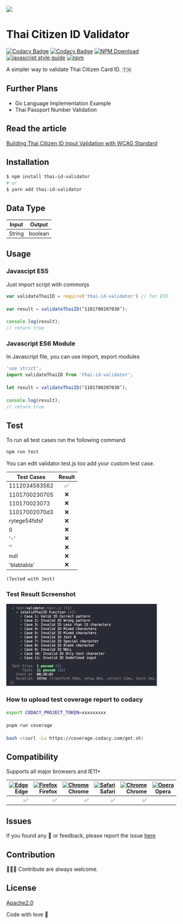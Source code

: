 ![](https://socialify.git.ci/jukbot/thai-citizen-id-validator/image?description=1&language=1&pattern=Signal&theme=Light)

# Thai Citizen ID Validator

[![Codacy Badge](https://app.codacy.com/project/badge/Grade/d49ee28fb17b476baeb9387e6888b751)](https://app.codacy.com/gh/jukbot/thai-citizen-id-validator/dashboard?utm_source=gh&utm_medium=referral&utm_content=&utm_campaign=Badge_grade)
[![Codacy Badge](https://app.codacy.com/project/badge/Coverage/d49ee28fb17b476baeb9387e6888b751)](https://app.codacy.com/gh/jukbot/thai-citizen-id-validator/dashboard?utm_source=gh&utm_medium=referral&utm_content=&utm_campaign=Badge_coverage)
[![NPM Download](https://img.shields.io/npm/dt/thai-id-validator.svg)](https://www.npmjs.com/package/thai-id-validator)
[![javascript style guide](https://img.shields.io/badge/code_style-standard-brightgreen.svg)](https://standardjs.com)
[![npm](https://img.shields.io/npm/v/thai-id-validator.svg)](https://www.npmjs.com/package/thai-id-validator)

A simpler way to validate Thai Citizen Card ID. 🇹🇭

## Further Plans

- Go Language Implementation Example
- Thai Passport Number Validation

## Read the article

[Building Thai Citizen ID Input Validation with WCAG Standard](https://medium.com/@juk/%E0%B8%A5%E0%B8%AD%E0%B8%87%E0%B8%AA%E0%B8%A3%E0%B9%89%E0%B8%B2%E0%B8%87%E0%B8%9F%E0%B8%AD%E0%B8%A3%E0%B9%8C%E0%B8%A1%E0%B8%95%E0%B8%A3%E0%B8%A7%E0%B8%88%E0%B8%AA%E0%B8%AD%E0%B8%9A%E0%B9%80%E0%B8%A5%E0%B8%82%E0%B8%9A%E0%B8%B1%E0%B8%95%E0%B8%A3-%E0%B8%9B%E0%B8%8A%E0%B8%8A-%E0%B8%9E%E0%B8%A3%E0%B9%89%E0%B8%AD%E0%B8%A1%E0%B8%A1%E0%B8%B2%E0%B8%95%E0%B8%A3%E0%B8%90%E0%B8%B2%E0%B8%99-wcag-13b2c8c9d015)

## Installation

```bash
$ npm install thai-id-validator
# or
$ yarn add thai-id-validator
```

## Data Type

| Input  | Output  |
| ------ | :-----: |
| String | boolean |

## Usage

### Javascipt ES5

Just import script with commonjs

```javascript
var validateThaiID = require('thai-id-validator') // for ES5

var result = validateThaiID(‘1101700207030’);

console.log(result);
// return true
```

### Javascript ES6 Module

In Javascript file, you can use import, export modules

```javascript
'use strict';
import validateThaiID from 'thai-id-validator';

let result = validateThaiID(‘1101700207030’);

console.log(result);
// return true
```

## Test

To run all test cases run the following command

```bash
npm run test
```

You can edit validator.test.js too add your custom test case.

| Test Cases    | Result |
| ------------- | :----: |
| 1112034563562 |   ✅   |
| 1101700230705 |   ❌   |
| 110170023073  |   ❌   |
| 11017002070d3 |   ❌   |
| rytege54fsfsf |   ❌   |
| 0             |   ❌   |
| '-'           |   ❌   |
| ''            |   ❌   |
| null          |   ❌   |
| 'blablabla'   |   ❌   |

`(Tested with Jest)`

### Test Result Screenshot

 <img src="test-result.png" width="400"/>

### How to upload test coverage report to codacy

```zsh
export CODACY_PROJECT_TOKEN=xxxxxxxxx

pnpm run coverage

bash <(curl -Ls https://coverage.codacy.com/get.sh)
```

## Compatibility

Supports all major browsers and IE11+

| [<img src="https://raw.githubusercontent.com/alrra/browser-logos/main/src/edge/edge.png" alt="Edge" width="64px" height="64px"/>](http://caniuse.com/#feat=fetch)</br>Edge | [<img src="https://raw.githubusercontent.com/alrra/browser-logos/main/src/firefox/firefox.png" alt="Firefox" width="64px" height="64px" />](http://caniuse.com/#feat=fetch)</br>Firefox | [<img src="https://raw.githubusercontent.com/alrra/browser-logos/main/src/chrome/chrome.png" alt="Chrome" width="64px" height="64px" />](http://caniuse.com/#feat=fetch)</br>Chrome | [<img src="https://raw.githubusercontent.com/alrra/browser-logos/main/src/safari/safari.png" alt="Safari" width="64px" height="64px" />](http://caniuse.com/#feat=fetch)</br>Safari | [<img src="https://raw.githubusercontent.com/alrra/browser-logos/main/src/chrome/chrome.png" alt="Chrome" width="64px" height="64px" />](http://caniuse.com/#feat=fetch)</br>Chrome | [<img src="https://raw.githubusercontent.com/alrra/browser-logos/main/src/opera/opera.png" alt="Opera" width="64px" height="64px" />](http://caniuse.com/#feat=fetch)</br>Opera |
| -------------------------------------------------------------------------------------------------------------------------------------------------------------------------: | --------------------------------------------------------------------------------------------------------------------------------------------------------------------------------------: | ----------------------------------------------------------------------------------------------------------------------------------------------------------------------------------: | ----------------------------------------------------------------------------------------------------------------------------------------------------------------------------------: | ----------------------------------------------------------------------------------------------------------------------------------------------------------------------------------: | ------------------------------------------------------------------------------------------------------------------------------------------------------------------------------- |
|                                                                                                                                                                         ✅ |                                                                                                                                                                                      ✅ |                                                                                                                                                                                  ✅ |                                                                                                                                                                                  ✅ |                                                                                                                                                                                  ✅ |

## Issues

If you found any 🐞 or feedback, please report the issue [here](https://github.com/jukbot/thai-citizen-id-validator/issues)

## Contribution

👩🏻‍💻 Contribute are always welcome.

## License

[Apache2.0](https://www.apache.org/licenses/LICENSE-2.0)

Code with love 🦉
